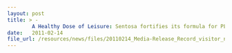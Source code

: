 ```yaml
---
layout: post
title: > -
        A Healthy Dose of Leisure: Sentosa fortifies its formula for PLAY
date:   2011-02-14
file_url: /resources/news/files/20110214_Media-Release_Record_visitor_numbers_for_Sentosa_Flowers_2011.pdf
---
```

